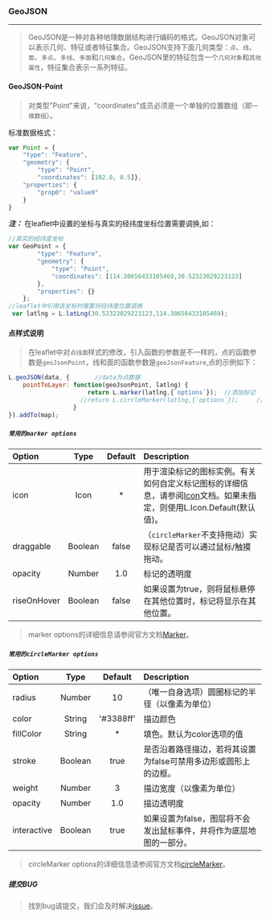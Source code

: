 ### GeoJSON
------
> GeoJSON是一种对各种地理数据结构进行编码的格式。GeoJSON对象可以表示几何、特征或者特征集合。GeoJSON支持下面几何类型：`点`、`线`、`面`、`多点`、`多线`、`多面`和`几何集合`。GeoJSON里的特征包含一个`几何对象`和`其他属性`，特征集合表示一系列特征。

#### GeoJSON-Point
> 对类型"Point"来说，“coordinates"成员必须是一个单独的位置数组（即`一维数组`）。

标准数据格式：
```javascript
var Point = {
    "type": "Feature",
    "geometry": {
        "type": "Point", 
        "coordinates": [102.0, 0.5]},
    "properties": {
        "prop0": "value0"
    }
}
```

***注：*** 在leaflet中设置的坐标与真实的经纬度坐标位置需要调换,如：
```javascript
//真实的经纬度坐标
var GeoPoint = {
        "type": "Feature",
        "geometry": {
            "type": "Point",
            "coordinates": [114.30656433105469,30.52323029223123]
        },
        "properties": {}
    };
//leaflet中引用该坐标时需要将经纬度位置调换
 var latlng = L.latLng(30.52323029223123,114.30656433105469);      
```

#### 点样式说明
> 在leaflet中对`点线面`样式的修改，引入函数的参数是不一样的，点的函数参数是`geoJsonPoint`，线和面的函数参数是`geoJsonFeature`,点的示例如下：

```javascript
L.geoJSON(data, {       //data为点数据
    pointToLayer: function(geoJsonPoint, latlng) {
                      return L.marker(latlng,{`options`});  //添加标记
                    //return L.circleMarker(latlng,{`options`});     //添加圆形标记
                  }
}).addTo(map);
```
##### `常用的marker options`
|   Option   |   Type   |   Default   |   Description   |
|:-----------|:--------:|:-----------:|:----------------|
|    icon    |   Icon   |      *      | 用于渲染标记的图标实例。有关如何自定义标记图标的详细信息，请参阅[Icon](http://leafletjs.com/reference-1.3.0.html#icon)文档。如果未指定，则使用L.Icon.Default(默认值)。|
| draggable  |Boolean|   false   | （`circleMarker`不支持拖动）实现标记是否可以通过鼠标/触摸拖动。|
| opacity  |   Number|  1.0  |   标记的透明度  |
|riseOnHover| Boolean| false|  如果设置为true，则将鼠标悬停在其他位置时，标记将显示在其他位置。|

> marker options的详细信息请参阅官方文档[Marker](http://leafletjs.com/reference-1.3.0.html#marker)。

##### `常用的circleMarker options`
|   Option   |   Type   |   Default   |   Description   |
|:-----------|:--------:|:-----------:|:----------------|
|    radius  |   Number  |      10    | （唯一自身选项）圆圈标记的半径（以像素为单位）|
| color  |String|  '#3388ff'  | 描边颜色|
|fillColor| String|  *  |填色。默认为color选项的值|
| stroke | Boolean |  true  |是否沿着路径描边，若将其设置为false可禁用多边形或圆形上的边框。 |
|weight| Number|  3 | 描边宽度（以像素为单位） |
|opacity|Number |1.0 |  描边透明度 |
|interactive| Boolean| true|如果设置为false，图层将不会发出鼠标事件，并将作为底层地图的一部分。|

> circleMarker options的详细信息请参阅官方文档[circleMarker](http://leafletjs.com/reference-1.3.0.html#circlemarker)。

##### 提交BUG
> 找到bug请提交，我们会及时解决[issue](https://github.com/ParnDeedlit/WebClient-Leaflet/issues)。






